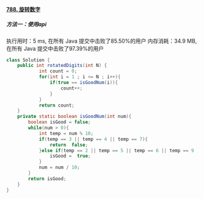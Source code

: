 #### [788. 旋转数字](https://leetcode-cn.com/problems/rotated-digits/)

##### 方法一：使用api

执行用时：5 ms, 在所有 Java 提交中击败了85.50%的用户
内存消耗：34.9 MB, 在所有 Java 提交中击败了97.39%的用户

```java
class Solution {
    public int rotatedDigits(int N) {
            int count = 0;
            for(int i = 1 ; i <= N ; i++){
                if(true == isGoodNum(i)){
                    count++;
                }
            }
            return count;
    }
    private static boolean isGoodNum(int num){
        boolean isGood = false;
        while(num > 0){
            int temp = num % 10;
            if(temp == 3 || temp == 4 || temp == 7){
                return  false;
            }else if(temp == 2 || temp == 5 || temp == 6 || temp == 9 ){
                isGood =  true;
            }
            num = num / 10;
        }
        return isGood;
    }
}
```